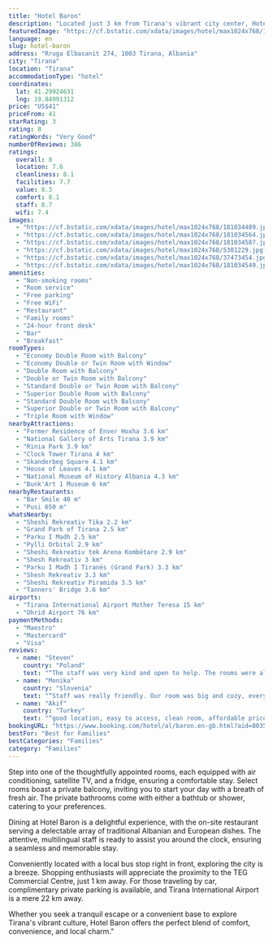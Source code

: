 ```yaml
---
title: "Hotel Baron"
description: "Located just 3 km from Tirana's vibrant city center, Hotel Baron offers a serene retreat amidst verdant surroundings."
featuredImage: "https://cf.bstatic.com/xdata/images/hotel/max1024x768/181034489.jpg?k=3306529be3351cd765c33adb6f180a6c3b61c4c4fe4951725e767d85a94413ff&o=&hp=1"
language: en
slug: hotel-baron
address: "Rruga Elbasanit 274, 1003 Tirana, Albania"
city: "Tirana"
location: "Tirana"
accommodationType: "hotel"
coordinates:
  lat: 41.29924631
  lng: 19.84991312
price: "US$41"
priceFrom: 41
starRating: 3
rating: 8
ratingWords: "Very Good"
numberOfReviews: 386
ratings:
  overall: 8
  location: 7.6
  cleanliness: 8.1
  facilities: 7.7
  value: 8.3
  comfort: 8.1
  staff: 8.7
  wifi: 7.4
images:
  - "https://cf.bstatic.com/xdata/images/hotel/max1024x768/181034489.jpg?k=3306529be3351cd765c33adb6f180a6c3b61c4c4fe4951725e767d85a94413ff&o=&hp=1"
  - "https://cf.bstatic.com/xdata/images/hotel/max1024x768/181034564.jpg?k=85fd78963e6a816dfd794a9df28735c99d803d8005b2304cc6f7f623b0c4aa69&o=&hp=1"
  - "https://cf.bstatic.com/xdata/images/hotel/max1024x768/181034587.jpg?k=955564a76b14b974f7ef2281adfc1ff0c071bde71083c87015cba95e988cf6d6&o=&hp=1"
  - "https://cf.bstatic.com/xdata/images/hotel/max1024x768/5301229.jpg?k=09faa807c9005b0ab36e1b2a9a2f6e47346b04b0554ff47fb8d8534c6693fde4&o=&hp=1"
  - "https://cf.bstatic.com/xdata/images/hotel/max1024x768/37473454.jpg?k=0635378e83d1658775fb7f4d432f924322f006c216c3b1d0c6df5b0808550b51&o=&hp=1"
  - "https://cf.bstatic.com/xdata/images/hotel/max1024x768/181034549.jpg?k=b5d0ac177e7effc53d49bd99cea78f42695d56fbd51ecd33b3d5a2ecc6105a6d&o=&hp=1"
amenities:
  - "Non-smoking rooms"
  - "Room service"
  - "Free parking"
  - "Free WiFi"
  - "Restaurant"
  - "Family rooms"
  - "24-hour front desk"
  - "Bar"
  - "Breakfast"
roomTypes:
  - "Economy Double Room with Balcony"
  - "Economy Double or Twin Room with Window"
  - "Double Room with Balcony"
  - "Double or Twin Room with Balcony"
  - "Standard Double or Twin Room with Balcony"
  - "Superior Double Room with Balcony"
  - "Standard Double Room with Balcony"
  - "Superior Double or Twin Room with Balcony"
  - "Triple Room with Window"
nearbyAttractions:
  - "Former Residence of Enver Hoxha 3.6 km"
  - "National Gallery of Arts Tirana 3.9 km"
  - "Rinia Park 3.9 km"
  - "Clock Tower Tirana 4 km"
  - "Skanderbeg Square 4.1 km"
  - "House of Leaves 4.1 km"
  - "National Museum of History Albania 4.3 km"
  - "Bunk'Art 1 Museum 6 km"
nearbyRestaurants:
  - "Bar Smile 40 m"
  - "Pusi 650 m"
whatsNearby:
  - "Sheshi Rekreativ Tika 2.2 km"
  - "Grand Park of Tirana 2.5 km"
  - "Parku I Madh 2.5 km"
  - "Pylli Orbital 2.9 km"
  - "Sheshi Rekreativ tek Arena Kombëtare 2.9 km"
  - "Shesh Rekreativ 3 km"
  - "Parku I Madh I Tiranës (Grand Park) 3.3 km"
  - "Shesh Rekreativ 3.3 km"
  - "Sheshi Rekreativ Piramida 3.5 km"
  - "Tanners' Bridge 3.6 km"
airports:
  - "Tirana International Airport Mother Teresa 15 km"
  - "Ohrid Airport 76 km"
paymentMethods:
  - "Maestro"
  - "Mastercard"
  - "Visa"
reviews:
  - name: "Steven"
    country: "Poland"
    text: "“The staff was very kind and open to help. The rooms were also very clean and cleaned frequently.”"
  - name: "Monika"
    country: "Slovenia"
    text: "“Staff was really friendly. Our room was big and cozy, everything was clean. Room also has the refrigerator. Breakfast was tasty, served on the terrace surrounded with beautiful plants.”"
  - name: "Akif"
    country: "Turkey"
    text: "“good location, easy to access, clean room, affordable price and nice staff.”"
bookingURL: "https://www.booking.com/hotel/al/baron.en-gb.html?aid=8035640"
bestFor: "Best for Families"
bestCategories: "Families"
category: "Families"
---
```


Step into one of the thoughtfully appointed rooms, each equipped with air conditioning, satellite TV, and a fridge, ensuring a comfortable stay. Select rooms boast a private balcony, inviting you to start your day with a breath of fresh air. The private bathrooms come with either a bathtub or shower, catering to your preferences.

Dining at Hotel Baron is a delightful experience, with the on-site restaurant serving a delectable array of traditional Albanian and European dishes. The attentive, multilingual staff is ready to assist you around the clock, ensuring a seamless and memorable stay.

Conveniently located with a local bus stop right in front, exploring the city is a breeze. Shopping enthusiasts will appreciate the proximity to the TEG Commercial Centre, just 1 km away. For those traveling by car, complimentary private parking is available, and Tirana International Airport is a mere 22 km away.

Whether you seek a tranquil escape or a convenient base to explore Tirana's vibrant culture, Hotel Baron offers the perfect blend of comfort, convenience, and local charm."